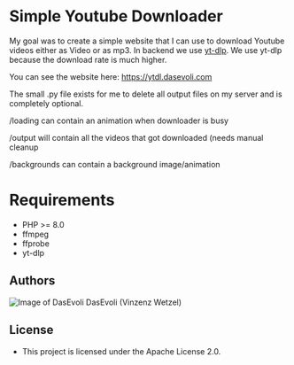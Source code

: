 # Simple Youtube Downloader
My goal was to create a simple website that I can use to download Youtube videos either as Video or as mp3.
In backend we use [yt-dlp](https://github.com/yt-dlp/yt-dlp).
We use yt-dlp because the download rate is much higher.

You can see the website here: https://ytdl.dasevoli.com

The small .py file exists for me to delete all output files on my server and is completely optional.

/loading can contain an animation when downloader is busy

/output will contain all the videos that got downloaded (needs manual cleanup

/backgrounds can contain a background image/animation

# Requirements
* PHP >= 8.0
* ffmpeg
* ffprobe
* yt-dlp

## Authors
![Image of DasEvoli](https://i.imgur.com/xNcLWUT.png) DasEvoli (Vinzenz Wetzel)

## License
* This project is licensed under the Apache License 2.0.